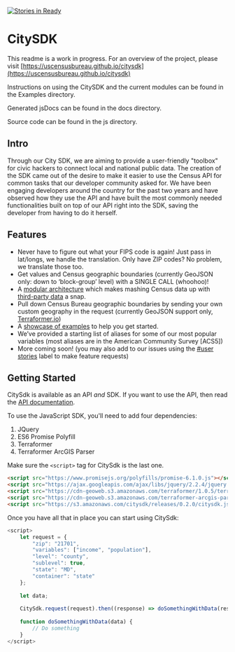 [![Stories in Ready](https://badge.waffle.io/uscensusbureau/citysdk.png?label=ready&title=Ready)](https://waffle.io/uscensusbureau/citysdk)
# CitySDK #

This readme is a work in progress. For an overview of the project, please visit [https://uscensusbureau.github.io/citysdk](https://uscensusbureau.github.io/citysdk)

Instructions on using the CitySDK and the current modules can be found in the Examples directory.

Generated jsDocs can be found in the docs directory.

Source code can be found in the js directory.

## Intro

Through our City SDK, we are aiming to provide a user-friendly "toolbox" for civic hackers to connect local and national
public data. The creation of the SDK came out of the desire to make it easier to use the Census API for common tasks
that our developer community asked for. We have been engaging developers around the country for the past two years and
have observed how they use the API and have built the most commonly needed functionalities built on top of our API right
into the SDK, saving the developer from having to do it herself. 

## Features
- Never have to figure out what your FIPS code is again! Just pass in lat/longs, we handle the translation. Only have ZIP codes? No problem, we translate those too. 
- Get values and Census geographic boundaries (currently GeoJSON only: down to ‘block-group’ level) with a SINGLE CALL (whoohoo)!
- A [modular architecture](http://uscensusbureau.github.io/citysdk/guides.html) which makes mashing Census data up with [third-party data](http://uscensusbureau.github.io/citysdk/gallery.html) a snap.
- Pull down Census Bureau geographic boundaries by sending your own custom geography in the request (currently GeoJSON support only, [Terraformer.io](http://terraformer.io/))
- A [showcase of examples](https://uscensusbureau.github.io/citysdk/examples/geoRequest/) to help you get started.
- We’ve provided a starting list of aliases for some of our most popular variables (most aliases are in the American Community Survey [ACS5]) 
- More coming soon! (you may also add to our issues using the [#user stories](https://github.com/uscensusbureau/citysdk/issues?q=is%3Aopen+is%3Aissue+label%3A%22user+stories%22) label to make feature requests)

## Getting Started

CitySdk is available as an API _and_ SDK. If you want to use the API, then read the [API documentation](src/api/README.md).

To use the JavaScript SDK, you'll need to add four dependencies:

1. JQuery
2. ES6 Promise Polyfill
3. Terraformer
4. Terraformer ArcGIS Parser

Make sure the `<script>` tag for CitySdk is the last one.

```html
<script src="https://www.promisejs.org/polyfills/promise-6.1.0.js"></script>
<script src="https://ajax.googleapis.com/ajax/libs/jquery/2.2.4/jquery.min.js"></script>
<script src="https://cdn-geoweb.s3.amazonaws.com/terraformer/1.0.5/terraformer.min.js"></script>
<script src="https://cdn-geoweb.s3.amazonaws.com/terraformer-arcgis-parser/1.0.4/terraformer-arcgis-parser.min.js"></script>
<script src="https://s3.amazonaws.com/citysdk/releases/0.2.0/citysdk.js"></script>
```

Once you have all that in place you can start using CitySdk:

```javascript
<script>
    let request = {
        "zip": "21701",
        "variables": ["income", "population"],
        "level": "county",
        "sublevel": true,
        "state": "MD",
        "container": "state"
    };
    
    let data;
    
    CitySdk.request(request).then((response) => doSomethingWithData(response));
    
    function doSomethingWithData(data) {
        // Do something
    }
</script>
```
